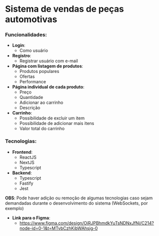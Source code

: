 # Sistema de vendas de peças automotivas

### Funcionalidades:

- **Login**:
  - Como usuário
- **Registro**:
  - Registrar usuário com e-mail
- **Página com listagem de produtos**:
  - Produtos populares
  - Ofertas
  - Performance
- **Página individual de cada produto**:
  - Preço
  - Quantidade
  - Adicionar ao carrinho
  - Descrição
- **Carrinho**:
  - Possibilidade de excluir um item
  - Possibilidade de adicionar mais itens
  - Valor total do carrinho

### Tecnologias:

- **Frontend**:
  - ReactJS
  - NextJS
  - Typescript
- **Backend**:
  - Typescript
  - Fastify
  - Jest

**OBS**: Pode haver adição ou remoção de algumas tecnologias caso sejam demandadas durante o desenvolvimento do sistema (WebSockets, por exemplo)

- **Link para o Figma**:
  - https://www.figma.com/design/OiRJPBhmdkYuTsNDNxJfNj/C214?node-id=0-1&t=MTvbCzhKibWAhsjg-0
